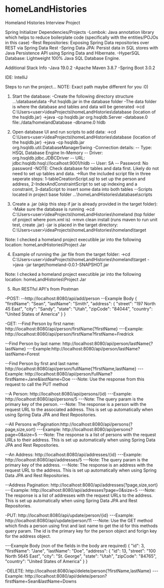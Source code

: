 # homeLandHistories

Homeland Histories Interview Project

Spring Initializer Dependencies/Projects 
-Lombok: Java annotation library which helps to reduce boilerplate code (specifically with the entities/POJOs in this case)
-Rest Repositories: Exposing Spring Data repositories over REST via Spring Data Rest
-Spring Data JPA: Persist data in SQL stores with Java Persistence API using Spring Data and Hibernate.
-HyperSQL Database: Lightweight 100% Java SQL Database Engine.

Additional Stack Info
-Java 19.0.2
-Apache Maven 3.8.7
-Spring Boot 3.0.2

IDE: IntelliJ

Steps to run the project...
NOTE: Exact path maybe different for you :0)

1) Start the database:
-Create the following directory structure ...\database\data
-Put hsqldb.jar in the database folder
-The data folder is where the database and tables and data will be generated
->cd C:\Users\<user>\ideaProjects\homeLandHistories\database (location of the hsqldb.jar)
->java -cp hsqldb.jar org.hsqldb.Server -database.0 file:./data/homelandDatabase -dbname.0 hldb

2) Open database UI and run scripts to add data:
->cd C:\Users\<user>\ideaProjects\homeLandHistories\database (location of the hsqldb.jar)
->java -cp hsqldb.jar org.hsqldb.util.DatabaseManagerSwing
-Connection details:
-- Type: HSQL Database Engine In-Memory
-- Driver: org.hsqldb.jdbc.JDBCDriver
-- URL: jdbc:hsqldb:hsql://localhost:9001/hldb
-- User: SA
-- Password: No password
-NOTE: Check database for tables and data first. Likely do not need to set up tables and data.
->Run the included script file in three seperate steps: 1-tableCreationScript.sql to set up the person and address, 2-IndexAndConstraintScript to set up indexing and a constraint, 3-dataScript to insert some data into both tables
--Scripts located in project base folder ...\homeLandHistories\database\scripts

3) Create a .jar (skip this step if jar is already provided in the target folder):
-Make sure the database is running
->cd C:\Users\<user>\ideaProjects\homeLandHistories\homeland (top folder of project where pom.xml is)
->mvn clean install (runs maven to run unit test, create .jar)
-jar is placed in the target directory: C:\Users\<user>\ideaProjects\homeLandHistories\homeland\target

Note: I checked a homeland project executible jar into the following location: homeLandHistories\Project Jar

4) Example of running the .jar file from the target folder:
->cd C:\Users\<user>\ideaProjects\homeLandHistories\homeland\target
->java -jar target/homeland-0.0.1-SNAPSHOT.jar 

Note: I checked a homeland project executible jar into the following location: homeLandHistories\Project Jar

5) Run RESTful API's from Postman

-POST: 
--http://localhost:8080/api/add/person
--Example Body
{
    "firstName": "Sean",
    "lastName": "Smith",
    "address": {
        "street": "197 North 45 East",
        "city": "Sandy",
        "state": "Utah",
        "zipCode": "84044",
        "country": "United States of America"
    }
}

-GET:
--Find Person by first name: http://localhost:8080/api/person/firstName{?firstName}
---Example: http://localhost:8080/api/person/firstName?firstName=Fredrick

--Find Person by last name: http://localhost:8080/api/person/lastName{?lastName}
---Example:http://localhost:8080/api/person/lastName?lastName=Forest

--Find Person by first and last name: http://localhost:8080/api/person/fullName{?firstName,lastName}
---Example: http://localhost:8080/api/person/fullName?firstName=Jane&lastName=Doe
---Note: Use the response from this request to call the PUT method

--A Person: http://localhost:8080/api/persons/{id)
---Example: http://localhost:8080/api/persons/5
---Note: The query param is the primary key of the person.
---Note: The response is a person with the request URL to the associated address. This is set up automatically when using Spring Data JPA and Rest Repositories.

--All Persons w/Pagination:http://localhost:8080/api/persons{?page,size,sort}
---Example: http://localhost:8080/api/persons?page=0&size=5
---Note: The response is a list of persons with the request URLs to their address. This is set up automatically when using Spring Data JPA and Rest Repositories.

--An Address: http://localhost:8080/api/addresses/{id}
---Example: http://localhost:8080/api/addresses/5
---Note: The query param is the primary key of the address.
---Note: The response is an address with the request URL to the address. This is set up automatically when using Spring Data JPA and Rest Repositories.

--Address Pagination: http://localhost:8080/api/addresses{?page,size,sort}  
---Example: http://localhost:8080/api/addresses?page=0&size=5
---Note: The response is a list of addresses with the request URLs to the address. This is set up automatically when using Spring Data JPA and Rest Repositories.

-PUT: http://localhost:8080/api/update/person/{id}
---Example: http://localhost:8080/api/update/person/11
---Note: Use the GET method which finds a person using first and last name to get the id for this methods query param. The id is the primary key for the person object and forign key for the address object.

---Example Body (non of the fields in the body are required)
{
    "id": 3,
    "firstName": "Jane",
    "lastName": "Doe",
    "address": {
        "id": 13,
        "street": "100 North 5645 East",
        "city": "St. George",
        "state": "Utah",
        "zipCode": "84765",
        "country": "United States of America"
    }
}

-DELETE: http://localhost:8080/api/delete/person{?firstName,lastName}
---Example: http://localhost:8080/api/delete/person?firstName=Sean&lastName=Downs

